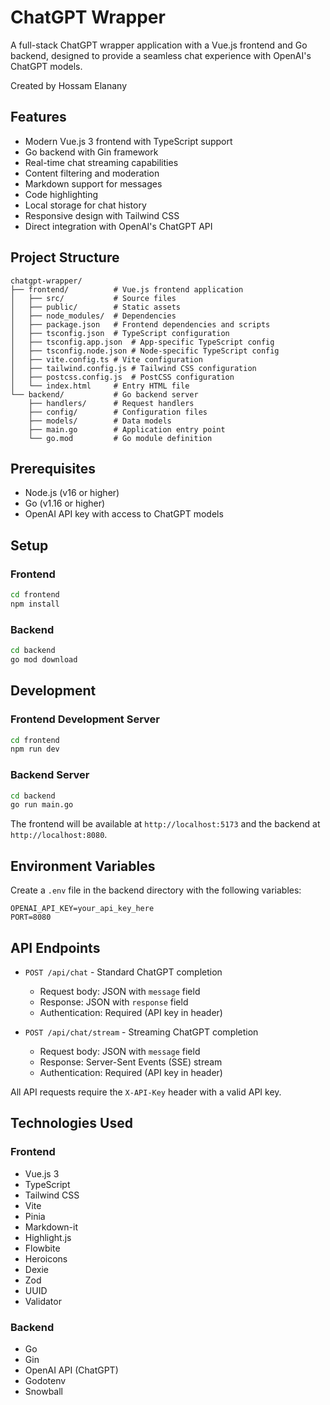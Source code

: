# ChatGPT Wrapper

A full-stack ChatGPT wrapper application with a Vue.js frontend and Go backend, designed to provide a seamless chat experience with OpenAI's ChatGPT models.

Created by Hossam Elanany

## Features

- Modern Vue.js 3 frontend with TypeScript support
- Go backend with Gin framework
- Real-time chat streaming capabilities
- Content filtering and moderation
- Markdown support for messages
- Code highlighting
- Local storage for chat history
- Responsive design with Tailwind CSS
- Direct integration with OpenAI's ChatGPT API

## Project Structure

```
chatgpt-wrapper/
├── frontend/          # Vue.js frontend application
│   ├── src/           # Source files
│   ├── public/        # Static assets
│   ├── node_modules/  # Dependencies
│   ├── package.json   # Frontend dependencies and scripts
│   ├── tsconfig.json  # TypeScript configuration
│   ├── tsconfig.app.json  # App-specific TypeScript config
│   ├── tsconfig.node.json # Node-specific TypeScript config
│   ├── vite.config.ts # Vite configuration
│   ├── tailwind.config.js # Tailwind CSS configuration
│   ├── postcss.config.js  # PostCSS configuration
│   └── index.html     # Entry HTML file
└── backend/           # Go backend server
    ├── handlers/      # Request handlers
    ├── config/        # Configuration files
    ├── models/        # Data models
    ├── main.go        # Application entry point
    └── go.mod         # Go module definition
```

## Prerequisites

- Node.js (v16 or higher)
- Go (v1.16 or higher)
- OpenAI API key with access to ChatGPT models

## Setup

### Frontend

```sh
cd frontend
npm install
```

### Backend

```sh
cd backend
go mod download
```

## Development

### Frontend Development Server

```sh
cd frontend
npm run dev
```

### Backend Server

```sh
cd backend
go run main.go
```

The frontend will be available at `http://localhost:5173` and the backend at `http://localhost:8080`.

## Environment Variables

Create a `.env` file in the backend directory with the following variables:

```
OPENAI_API_KEY=your_api_key_here
PORT=8080
```

## API Endpoints

- `POST /api/chat` - Standard ChatGPT completion

  - Request body: JSON with `message` field
  - Response: JSON with `response` field
  - Authentication: Required (API key in header)

- `POST /api/chat/stream` - Streaming ChatGPT completion
  - Request body: JSON with `message` field
  - Response: Server-Sent Events (SSE) stream
  - Authentication: Required (API key in header)

All API requests require the `X-API-Key` header with a valid API key.

## Technologies Used

### Frontend

- Vue.js 3
- TypeScript
- Tailwind CSS
- Vite
- Pinia
- Markdown-it
- Highlight.js
- Flowbite
- Heroicons
- Dexie
- Zod
- UUID
- Validator

### Backend

- Go
- Gin
- OpenAI API (ChatGPT)
- Godotenv
- Snowball
